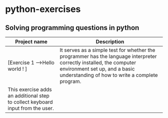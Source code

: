 # python-exercises
## Solving programming questions in python

| Project name       | Description
| ----------------   | ---------------|
[Exercise 1 -->Hello world ! ]|  It serves as a simple test for whether the programmer has the language interpreter correctly installed, the computer environment set up, and a basic understanding of how to write a complete program.
This exercise adds an additional step to collect keyboard input from the user.     |
